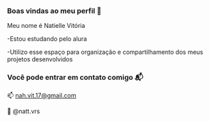 ### Boas vindas ao meu perfil 💙

Meu nome é Natielle Vitória

-Estou estudando pelo alura

-Utilizo esse espaço para organização e compartilhamento dos meus projetos desenvolvidos 


### Você pode entrar em contato comigo 📬

📫 nah.vit.17@gmail.com

📱  @natt.vrs 
